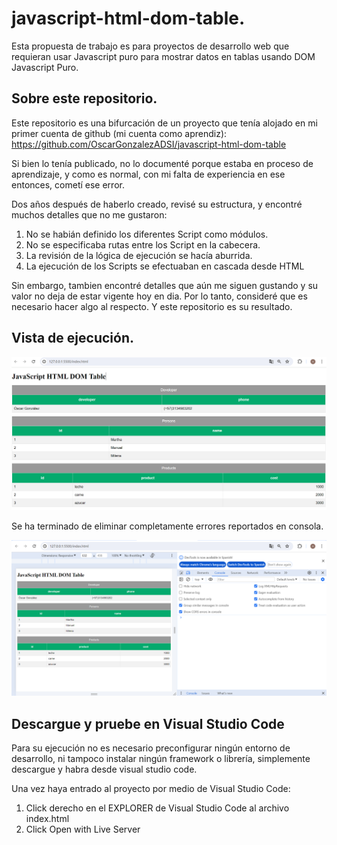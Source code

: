 # javascript-html-dom-table.

Esta propuesta de trabajo es para proyectos 
de desarrollo web que requieran usar Javascript 
puro para mostrar datos en tablas usando DOM 
Javascript Puro.

## Sobre este repositorio.

Este repositorio es una bifurcación de un proyecto
que tenía alojado en mi primer cuenta de github
(mi cuenta como aprendiz):
https://github.com/OscarGonzalezADSI/javascript-html-dom-table

Si bien lo tenía publicado, no lo documenté porque estaba en proceso de aprendizaje, y como es normal, con mi falta de experiencia en ese entonces, cometí ese error.

Dos años después de haberlo creado, revisé su estructura, y encontré muchos detalles que no me gustaron:

<ol>
<li>No se habián definido los diferentes Script como módulos.</li>
<li>No se especificaba rutas entre los Script en la cabecera.</li>
<li>La revisión de la lógica de ejecución se hacía aburrida.</li>
<li>La ejecución de los Scripts se efectuaban en cascada desde HTML</li>
</ol>

Sin embargo, tambien encontré detalles que aún me siguen gustando y su valor no deja de estar vigente hoy en dia. Por lo tanto, consideré que es necesario hacer algo al respecto. Y este repositorio es su resultado.
## Vista de ejecución.

![alt text](./images/despliegle.png)

Se ha terminado de eliminar completamente 
errores reportados en consola.

![alt text](./images/consola.png)

## Descargue y pruebe en Visual Studio Code
Para su ejecución no es necesario preconfigurar 
ningún entorno de desarrollo, ni tampoco instalar 
ningún framework o librería, simplemente descargue y habra desde visual studio code.   

Una vez haya entrado al proyecto por medio de Visual Studio Code:
<ol>
<li>Click derecho en el EXPLORER  de Visual Studio Code al archivo index.html</li>
<li>Click Open with Live Server</li>
</ol>
